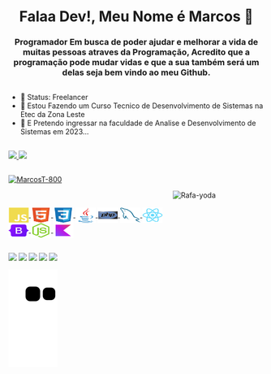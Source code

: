  <h1 align="center">Falaa Dev!, Meu Nome é Marcos 👋</h1>
 
 <h3 align="center">Programador Em busca de poder ajudar e melhorar a vida de muitas pessoas atraves da Programação, Acredito que a programação pode mudar vidas e que a sua também será um delas seja bem vindo ao meu Github.</h3>

##
- 🔭 Status: Freelancer
- 🌱 Estou Fazendo um Curso Tecnico de Desenvolvimento de Sistemas na Etec da Zona Leste
- 🔭 E Pretendo ingressar na faculdade de Analise e Desenvolvimento de Sistemas em 2023...

##
<div>
  <a href="https://github.com/MarcosT-800">
  <img height="180em" src="https://github-readme-stats.vercel.app/api?username=MarcosT-800&show_icons=true&theme=dracula&include_all_commits=true&count_private=true"/>
  <img height="180em" src="https://github-readme-stats.vercel.app/api/top-langs/?username=MarcosT-800&layout=compact&langs_count=7&theme=dracula"/>
</div>

  ##
  
  <p align="left"> <img src="https://komarev.com/ghpvc/?username=MarcosT-800&label=Profile%20views&color=0e75b6&style=flat" alt="MarcosT-800" /> </p>


  
<div>
  <img align="right" alt="Rafa-yoda" height="180" width="180" src="https://miro.medium.com/max/1400/0*EitUXT-pqbaQSCTt.gif">
</div>
  
  
  ##
  
  
  <div style="display: inline_block"><br>
  <img align="center" alt="Rafa-Js" height="30" width="40" src="https://raw.githubusercontent.com/devicons/devicon/master/icons/javascript/javascript-plain.svg">
 
 
  <img align="center" alt="Rafa-HTML" height="30" width="40" src="https://raw.githubusercontent.com/devicons/devicon/master/icons/html5/html5-original.svg">
  <img align="center" alt="Rafa-CSS" height="30" width="40" src="https://raw.githubusercontent.com/devicons/devicon/master/icons/css3/css3-original.svg">
  <img align="center" alt="Java" height="30" width="40" src="https://raw.githubusercontent.com/devicons/devicon/master/icons/java/java-original.svg">
  <img align="center" alt="Java" height="30" width="40" src="https://raw.githubusercontent.com/devicons/devicon/master/icons/php/php-original.svg">
  <img align="center" alt="Java" height="30" width="40" src="https://raw.githubusercontent.com/devicons/devicon/master/icons/mysql/mysql-original.svg">
  <img align="center" alt="Java" height="30" width="40" src="https://raw.githubusercontent.com/devicons/devicon/master/icons/react/react-original.svg">
  <img align="center" alt="Java" height="30" width="40" src="https://raw.githubusercontent.com/devicons/devicon/master/icons/bootstrap/bootstrap-original.svg">
  <img align="center" alt="Java" height="30" width="40" src="https://raw.githubusercontent.com/devicons/devicon/master/icons/nodejs/nodejs-original.svg">
  <img align="center" alt="Java" height="30" width="40" src="https://raw.githubusercontent.com/devicons/devicon/master/icons/kotlin/kotlin-original.svg">
</div>
 
  
  ## 
  
  <div> 
  <a href="https://www.youtube.com/channel/UCDSYFgjuwGaazkscfxlg6bA/featured" target="_blank"><img src="https://img.shields.io/badge/YouTube-FF0000?style=for-the-badge&logo=youtube&logoColor=white" target="_blank"></a>
     <a href="https://www.instagram.com/markusalves15/" target="_blank"><img src="https://img.shields.io/badge/-Instagram-%23E4405F?style=for-the-badge&logo=instagram&logoColor=white" target="_blank"></a>
     <a href="https://discord.com/channels/874280525114785823/874280525114785826" target="_blank"><img src="https://img.shields.io/badge/Discord-7289DA?style=for-the-badge&logo=discord&logoColor=white" target="_blank"></a> 
   <a href = "marcosalvesjr007@gmail.com"><img src="https://img.shields.io/badge/-Gmail-%23333?style=for-the-badge&logo=gmail&logoColor=white" target="_blank"></a>
  <a href="https://www.linkedin.com/in/marcos-alves-b2934a203/" target="_blank"><img src="https://img.shields.io/badge/-LinkedIn-%230077B5?style=for-the-badge&logo=linkedin&logoColor=white" target="_blank"></a> 
    


 
  ![Snake animation](https://github.com/rafaballerini/rafaballerini/blob/output/github-contribution-grid-snake.svg)
    
    
 
</div>
